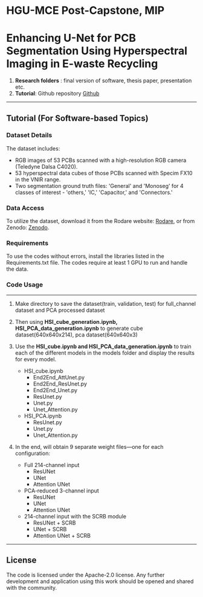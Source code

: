 # HGU-MCE Post-Capstone, MIP   
# Enhancing U-Net for PCB Segmentation Using Hyperspectral Imaging in E-waste Recycling

1. **Research folders** : final version of software, thesis paper, presentation etc. 
2. **Tutorial**:  Github repository [Github](https://github.com/lcg0070/HGU-MCE-Capstone)


---
## Tutorial (For Software-based Topics) 

### Dataset Details

The dataset includes:
- RGB images of 53 PCBs scanned with a high-resolution RGB camera (Teledyne Dalsa C4020).
- 53 hyperspectral data cubes of those PCBs scanned with Specim FX10 in the VNIR range.
- Two segmentation ground truth files: 'General' and 'Monoseg' for 4 classes of interest - 'others,' 'IC,' 'Capacitor,' and 'Connectors.'

### Data Access

To utilize the dataset, download it from the Rodare website: [Rodare](https://rodare.hzdr.de/record/2704), or from Zenodo: [Zenodo](https://zenodo.org/records/10617721).

### Requirements

To use the codes without errors, install the libraries listed in the Requirements.txt file. The codes require at least 1 GPU to run and handle the data.

### Code Usage  

---
1. Make directory to save the dataset(train, validation, test) for full_channel dataset and PCA processed dataset
2. Then using **HSI_cube_generation.ipynb, HSI_PCA_data_generation.ipynb** to generate cube dataset(640x640x214), pca dataset(640x640x3)
3. Use the **HSI_cube.ipynb and HSI_PCA_data_generation.ipynb** to train each of the different models in the models folder and display the results for every model.
   - HSI_cube.ipynb  
        - End2End_AttUnet.py
        - End2End_ResUnet.py
        - End2End_Unet.py
        - ResUnet.py
        - Unet.py
        - Unet_Attention.py
   - HSI_PCA.ipynb
        - ResUnet.py
        - Unet.py
        - Unet_Attention.py

4. In the end, will obtain 9 separate weight files—one for each configuration:
   - Full 214-channel input 
     - ResUNet 
     - UNet 
     - Attention UNet 
   - PCA-reduced 3-channel input 
     - ResUNet 
     - UNet 
     - Attention UNet 
   - 214-channel input with the SCRB module 
     - ResUNet + SCRB 
     - UNet + SCRB 
     - Attention UNet + SCRB
---


## License

The code is licensed under the Apache-2.0 license. Any further development and application using this work should be opened and shared with the community.

